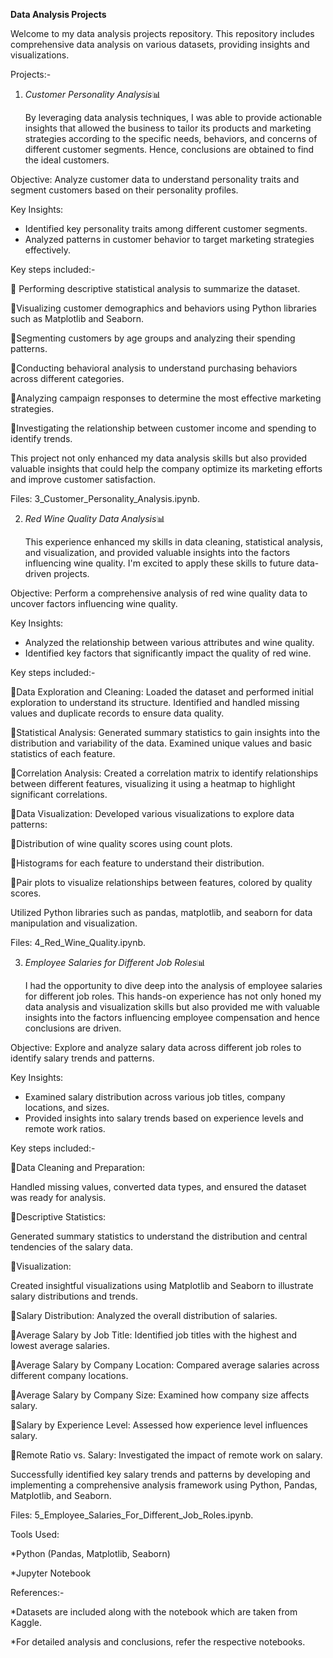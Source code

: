 **Data Analysis Projects**

 Welcome to my data analysis projects repository. 
This repository includes comprehensive data analysis on various datasets, providing insights and visualizations.

Projects:-

1. *Customer Personality Analysis*📊

    By leveraging data analysis techniques, I was able to provide actionable insights that allowed the business to tailor its products and marketing strategies according to the specific needs, behaviors, and concerns of different customer segments. Hence, conclusions are obtained to find the ideal customers.
   
Objective:
Analyze customer data to understand personality traits and segment customers based on their personality profiles.

Key Insights:
* Identified key personality traits among different customer segments.
* Analyzed patterns in customer behavior to target marketing strategies effectively.

Key steps included:-

💠 Performing descriptive statistical analysis to summarize the dataset.

💠Visualizing customer demographics and behaviors using Python libraries such as Matplotlib and Seaborn.

💠Segmenting customers by age groups and analyzing their spending patterns.

💠Conducting behavioral analysis to understand purchasing behaviors across different categories.

💠Analyzing campaign responses to determine the most effective marketing strategies.

💠Investigating the relationship between customer income and spending to identify trends.
      
This project not only enhanced my data analysis skills but also provided valuable insights that could help the company optimize its marketing efforts and improve customer satisfaction.

Files:
3_Customer_Personality_Analysis.ipynb.

2. *Red Wine Quality Data Analysis*📊

   This experience enhanced my skills in data cleaning, statistical analysis, and visualization, and provided valuable insights into the factors influencing wine quality. I'm excited to apply these skills to future data-driven projects.
   
Objective:
Perform a comprehensive analysis of red wine quality data to uncover factors influencing wine quality.

Key Insights:
* Analyzed the relationship between various attributes and wine quality.
* Identified key factors that significantly impact the quality of red wine.

Key steps included:-

💠Data Exploration and Cleaning:
 Loaded the dataset and performed initial exploration to understand its structure. Identified and handled missing values and duplicate records to ensure data quality.

💠Statistical Analysis:
 Generated summary statistics to gain insights into the distribution and variability of the data. Examined unique values and basic statistics of each feature.

💠Correlation Analysis:
 Created a correlation matrix to identify relationships between different features, visualizing it using a heatmap to highlight significant correlations.

💠Data Visualization:
 Developed various visualizations to explore data patterns:

🔸Distribution of wine quality scores using count plots.

🔸Histograms for each feature to understand their distribution.

🔸Pair plots to visualize relationships between features, colored by quality scores.
     
 Utilized Python libraries such as pandas, matplotlib, and seaborn for data manipulation and visualization.

Files:
4_Red_Wine_Quality.ipynb.


3. *Employee Salaries for Different Job Roles*📊

      I had the opportunity to dive deep into the analysis of employee salaries for different job roles. This hands-on experience has not only honed my data analysis and visualization skills but also provided me with valuable insights into the factors influencing employee compensation and hence conclusions are driven.
   
Objective:
Explore and analyze salary data across different job roles to identify salary trends and patterns.

Key Insights:
* Examined salary distribution across various job titles, company locations, and sizes.
* Provided insights into salary trends based on experience levels and remote work ratios.

Key steps included:-

💠Data Cleaning and Preparation:
 
 Handled missing values, converted data types, and ensured the dataset was ready for analysis.

💠Descriptive Statistics:
 
 Generated summary statistics to understand the distribution and central tendencies of the salary data.

💠Visualization:
 
 Created insightful visualizations using Matplotlib and Seaborn to illustrate salary distributions and trends.

🔸Salary Distribution: Analyzed the overall distribution of salaries.

🔸Average Salary by Job Title: Identified job titles with the highest and lowest average salaries.

🔸Average Salary by Company Location: Compared average salaries across different company locations.

🔸Average Salary by Company Size: Examined how company size affects salary.

🔸Salary by Experience Level: Assessed how experience level influences salary.

🔸Remote Ratio vs. Salary: Investigated the impact of remote work on salary.
      
 Successfully identified key salary trends and patterns by developing and implementing a comprehensive analysis framework using Python, Pandas, Matplotlib, and Seaborn.

Files:
5_Employee_Salaries_For_Different_Job_Roles.ipynb.


Tools Used:

*Python (Pandas, Matplotlib, Seaborn)

*Jupyter Notebook

References:-

*Datasets are included along with the notebook which are taken from Kaggle.

*For detailed analysis and conclusions, refer the respective notebooks.








